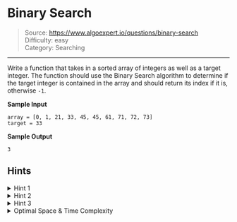 # Binary Search
> Source: https://www.algoexpert.io/questions/binary-search  
> Difficulty: easy  
> Category: Searching
---

Write a function that takes in a sorted array of integers as well as a target integer. The function should use the Binary Search algorithm to determine if the target integer is contained in the array and should return its index if it is, otherwise `-1`.

**Sample Input**
```
array = [0, 1, 21, 33, 45, 45, 61, 71, 72, 73]
target = 33
```

**Sample Output**
```
3
```

## Hints

<details>
<summary>Hint 1</summary>
The Binary Search algorithm works by finding the number in the middle of the input array and comparing it to the target number. Given that the array is sorted, if this middle number is smaller than the target number, then the entire left part of the array is no longer worth exploring since the target number can no longer be in it; similarly, if the middle number is greater than the target number, then the entire right part of the array is no longer worth exploring. Applying this logic recursively eliminates half of the array until the number is found or until the array runs out of numbers.
</details>

<details>
<summary>Hint 2</summary>
Write a helper function that takes in two additional arguments: a left pointer and a right pointer representing the indices at the extremities of the array. These extremities will change throughout the algorithm, but initially, the left pointer will be at the start of the input array and the right pointer will be at the end. The first number to check will be the one at the middle of the array (i.e., at the average of the left and right pointers rounded down). Apply the Binary Search algorithm by comparing this number to the target number, and then adjusting the left and right pointers accordingly. Continue this process until the target number is found or until the left pointer becomes greater than the right pointer.
</details>

<details>
<summary>Hint 3</summary>
Can you implement the Binary Search algorithm iteratively? Are there any advantages to doing so?
</details>

<details>
<summary>Optimal Space &amp; Time Complexity</summary>
O(log(n)) time | O(1) space - where n is the length of the input array
</details>
